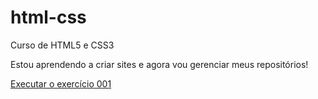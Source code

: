 # html-css
 Curso de HTML5 e CSS3

Estou aprendendo a criar sites e agora vou gerenciar meus repositórios!

<a href="https://isabellaluzia.github.io/html-css/exercicios/ex001/">Executar o exercício 001</a>